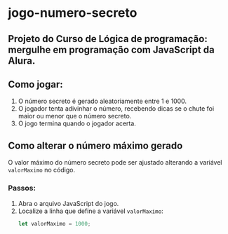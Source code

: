 # jogo-numero-secreto
Projeto do Curso de Lógica de programação: mergulhe em programação com JavaScript da Alura.
---
## Como jogar:
1. O número secreto é gerado aleatoriamente entre 1 e 1000.
2.  O jogador tenta adivinhar o número, recebendo dicas se o chute foi maior ou menor que o número secreto.
3. O jogo termina quando o jogador acerta.

## Como alterar o número máximo gerado

O valor máximo do número secreto pode ser ajustado alterando a variável `valorMaximo` no código. 

### Passos:

1. Abra o arquivo JavaScript do jogo.
2. Localize a linha que define a variável `valorMaximo`:
   ```javascript
   let valorMaximo = 1000;
